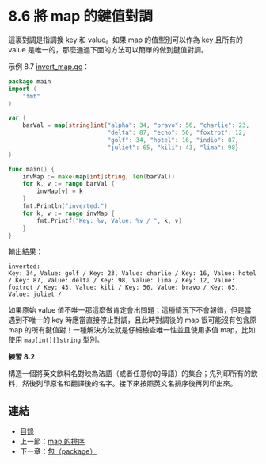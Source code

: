 # 8.6 將 map 的鍵值對調

這裏對調是指調換 key 和 value。如果 map 的值型別可以作為 key 且所有的 value 是唯一的，那麼通過下面的方法可以簡單的做到鍵值對調。

示例 8.7 [invert_map.go](examples/chapter_8/invert_map.go)：

```go
package main
import (
	"fmt"
)

var (
	barVal = map[string]int{"alpha": 34, "bravo": 56, "charlie": 23,
							"delta": 87, "echo": 56, "foxtrot": 12,
							"golf": 34, "hotel": 16, "indio": 87,
							"juliet": 65, "kili": 43, "lima": 98}
)

func main() {
	invMap := make(map[int]string, len(barVal))
	for k, v := range barVal {
		invMap[v] = k
	}
	fmt.Println("inverted:")
	for k, v := range invMap {
		fmt.Printf("Key: %v, Value: %v / ", k, v)
	}
}
```

輸出結果：

	inverted:
	Key: 34, Value: golf / Key: 23, Value: charlie / Key: 16, Value: hotel / Key: 87, Value: delta / Key: 98, Value: lima / Key: 12, Value: foxtrot / Key: 43, Value: kili / Key: 56, Value: bravo / Key: 65, Value: juliet /

如果原始 value 值不唯一那這麼做肯定會出問題；這種情況下不會報錯，但是當遇到不唯一的 key 時應當直接停止對調，且此時對調後的 map 很可能沒有包含原 map 的所有鍵值對！一種解決方法就是仔細檢查唯一性並且使用多值 map，比如使用 `map[int][]string` 型別。

**練習 8.2**

構造一個將英文飲料名對映為法語（或者任意你的母語）的集合；先列印所有的飲料，然後列印原名和翻譯後的名字。接下來按照英文名排序後再列印出來。

## 連結

- [目錄](directory.md)
- 上一節：[map 的排序](08.5.md)
- 下一章：[包（package）](09.0.md)